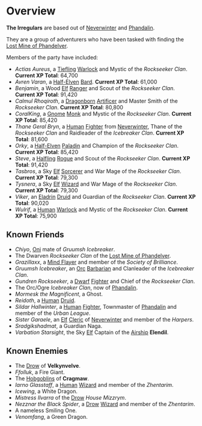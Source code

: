 # Overview

**The Irregulars** are based out of [Neverwinter] and [Phandalin].

They are a group of adventurers who have been tasked with finding the [Lost Mine of Phandelver].

Members of the party have included:

- *Actias Aureus*, a [Tiefling] [Warlock] and Mystic of the *Rockseeker Clan*. **Current XP Total**: 64,700
- *Avren Varan*, a [Half-Elven] [Bard]. **Current XP Total**: 61,000
- *Benjamin*, a Wood [Elf] [Ranger] and Scout of the *Rockseeker Clan*. **Current XP Total**: 91,420
- *Calmul Rhoqiroth*, a [Dragonborn] [Artificer] and Master Smith of the *Rockseeker Clan*. **Current XP Total**: 80,800
- *CoralKing*, a [Gnome] [Monk] and Mystic of the *Rockseeker Clan*. **Current XP Total**: 85,420
- *Thane Geral Bryn*, a [Human] [Fighter] from [Neverwinter], Thane of the *Rockseeker Clan* and Raidleader of the *Icebreaker Clan*. **Current XP Total**: 81,600
- *Orky*, a [Half-Elven] [Paladin] and Champion of the *Rockseeker Clan*. **Current XP Total**: 85,420
- *Steve*, a [Halfling] [Rogue] and Scout of the *Rockseeker Clan*. **Current XP Total**: 91,420
- *Tasbros*, a Sky [Elf] [Sorcerer] and War Mage of the *Rockseeker Clan*. **Current XP Total**: 79,300
- *Tysnera*, a Sky [Elf] [Wizard] and War Mage of the *Rockseeker Clan*. **Current XP Total**: 79,300
- *Viker*, an [Eladrin] [Druid] and Guardian of the *Rockseeker Clan*. **Current XP Total**: 90,020
- *Wulrif*, a [Human] [Warlock] and Mystic of the *Rockseeker Clan*. **Current XP Total**: 75,900

## Known Friends

- *Chiyo*, [Oni] mate of *Gruumsh Icebreaker*.
- The Dwarven *Rockseeker Clan* of the [Lost Mine of Phandelver].
- *Grazillaxx*, a [Mind Flayer] and member of the *Society of Brilliance*.
- *Gruumsh Icebreaker*, an [Orc] [Barbarian] and Clanleader of the *Icebreaker Clan*.
- *Gundren Rockseeker*, a [Dwarf] [Fighter] and Chief of the *Rockseeker Clan*.
- The Orc/Ogre *Icebreaker Clan*, now of [Phandalin].
- *Mormesk the Magnificent*, a Ghost.
- *Reidoth*, a [Human] [Druid].
- *Sildar Hallwinter*, a [Human] [Fighter], Townmaster of [Phandalin] and member of the *Urban League*.
- *Sister Garaele*, an [Elf] [Cleric] of [Neverwinter] and member of the *Harpers*.
- *Sradgikshadmat*, a Guardian Naga.
- *Varbation Starsight*, the Sky [Elf] Captain of the [Airship] **Elendil**.

## Known Enemies

- The [Drow] of **Velkynvelve**.
- *Ffolluk*, a Fire Giant.
- The [Hobgoblins] of **Cragmaw**.
- *Iarno Glasstaff*, a [Human] [Wizard] and member of the *Zhentarim*.
- *Icewing*, a White Dragon.
- *Mistress Ilvarra* of the [Drow] *House Mizzrym*.
- *Nezznar the Black Spider*, a [Drow] [Wizard] and member of the *Zhentarim*.
- A nameless Smiling One.
- *Venomfang*, a Green Dragon.

[Neverwinter]: ../background/urbs.md
[Phandalin]: https://www.dndbeyond.com/sources/lmop/phandalin#Part2Phandalin
[Tiefling]: ../background/tiefling.md
[Warlock]: ../game/classes.md#warlock
[Bard]: ../game/classes.md#bard
[Elf]: ../background/elves.md
[Ranger]: ../game/classes.md#ranger
[Dragonborn]: ../background/dragonborn.md
[Artificer]: ../game/classes.md#artificer
[Gnome]: ../background/gnomes.md
[Monk]: ../game/classes.md#monk
[Human]: ../background/humans.md
[Fighter]: ../game/classes.md#fighter
[Half-Elven]: ../background/elves.md#half-elf
[Paladin]: ../game/classes.md#paladin
[Halfling]: ../background/halflings.md
[Rogue]: ../game/classes.md#rogue
[Sorcerer]: ../game/classes.md#sorcerer
[Wizard]: ../game/classes.md#wizard
[Eladrin]: https://www.dndbeyond.com/races/1026386-eladrin
[Druid]: ../game/classes.md#druid
[Lost Mine of Phandelver]: https://www.dndbeyond.com/sources/lmop
[Drow]: ../background/drow.md
[Cleric]: ../game/classes.md#cleric
[Oni]: https://www.dndbeyond.com/monsters/16971-oni
[Orc]: https://www.dndbeyond.com/races/1026398-orc
[Dwarf]: ../background/dwarves.md
[Barbarian]: ../game/classes.md#barbarian
[Airship]: https://www.dndbeyond.com/equipment/airship
[Hobgoblins]: https://www.dndbeyond.com/races/1026393-hobgoblin
[Mind Flayer]: https://www.dndbeyond.com/monsters/17104-mind-flayer
